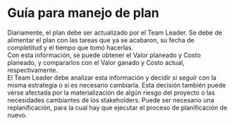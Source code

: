 # Guía para manejo de plan
Diariamente, el plan debe ser actualizado por el Team Leader. Se debe de alimentar el plan con las tareas que ya se acabaron, su fecha de completitud y el tiempo que tomó hacerlas. <br>
Con esta información, se puede obtener el Valor planeado y Costo planeado, y compararlos con el Valor ganado y Costo actual, respectivamente.<br>
El Team Leader debe analizar esta información y decidir si seguir con la misma estrategia o si es necesario cambiarla. Esta decisión también puede verse afectada por la materialización de algún riesgo del proyecto o las necesidades cambiantes de los stakeholders. Puede ser necesario una replanificación, para la cual hay que ejecutar el proceso de planificación de nuevo.
